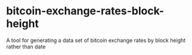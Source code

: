 # bitcoin-exchange-rates-block-height
A tool for generating a data set of bitcoin exchange rates by block height rather than date
